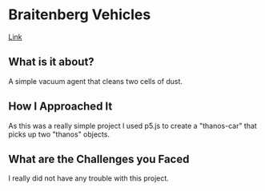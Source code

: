 # Braitenberg Vehicles
[Link](https://orionthecat.github.io/thanos-car/)
## What is it about?
A simple vacuum agent that cleans two cells of dust.
## How I Approached It
As this was a really simple project I used p5.js to create a "thanos-car" that picks up two "thanos" objects.
## What are the Challenges you Faced
I really did not have any trouble with this project.
